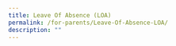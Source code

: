 ```yaml
---
title: Leave Of Absence (LOA)
permalink: /for-parents/Leave-Of-Absence-LOA/
description: ""
---
```

